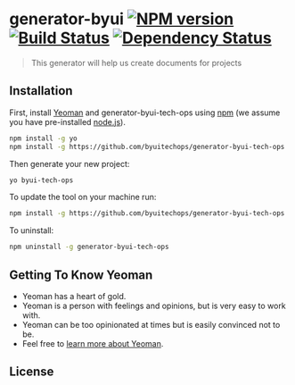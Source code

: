 # generator-byui [![NPM version][npm-image]][npm-url] [![Build Status][travis-image]][travis-url] [![Dependency Status][daviddm-image]][daviddm-url]
> This generator will help us create documents for projects

## Installation

First, install [Yeoman](http://yeoman.io) and generator-byui-tech-ops using [npm](https://www.npmjs.com/) (we assume you have pre-installed [node.js](https://nodejs.org/)).

```bash
npm install -g yo
npm install -g https://github.com/byuitechops/generator-byui-tech-ops
```

Then generate your new project:

```bash
yo byui-tech-ops
```

To update the tool on your machine run:

```bash
npm install -g https://github.com/byuitechops/generator-byui-tech-ops
```

To uninstall:

```bash
npm uninstall -g generator-byui-tech-ops
```

## Getting To Know Yeoman

 * Yeoman has a heart of gold.
 * Yeoman is a person with feelings and opinions, but is very easy to work with.
 * Yeoman can be too opinionated at times but is easily convinced not to be.
 * Feel free to [learn more about Yeoman](http://yeoman.io/).

## License


[npm-image]: https://badge.fury.io/js/generator-byui.svg
[npm-url]: https://npmjs.org/package/generator-byui
[travis-image]: https://travis-ci.org/byuitechops/generator-byui.svg?branch=master
[travis-url]: https://travis-ci.org/byuitechops/generator-byui
[daviddm-image]: https://david-dm.org/byuitechops/generator-byui.svg?theme=shields.io
[daviddm-url]: https://david-dm.org/byuitechops/generator-byui
